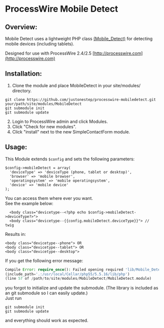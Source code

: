 # ProcessWire Mobile Detect

## Overview:

Mobile Detect uses a lightweight PHP class [(Mobile_Detect)](https://github.com/serbanghita/Mobile-Detect) for detecting mobile devices (including tablets). 

Designed for use with ProcessWire 2.4/2.5
[http://processwire.com](http://processwire.com)

## Installation:

1. Clone the module and place MobileDetect in your site/modules/ directory. 

```
git clone https://github.com/justonestep/processwire-mobiledetect.git your/path/site/modules/MobileDetect
git submodule init
git submodule update
```

2. Login to ProcessWire admin and click Modules. 
3. Click "Check for new modules".
4. Click "install" next to the new SimpleContactForm module. 

## Usage:

This Module extends `$config` and sets the following parameters:

```
$config->mobileDetect = array(
  'deviceType' => 'deviceType (phone, tablet or desktop)',
  'browser' => 'mobile browser',
  'operatingsystem' => 'mobile operatingsystem',
  'device' => 'mobile device'
);
```

You can access them where ever you want.  
See the example below:

```
  <body class="devicetype--<?php echo $config->mobileDetect->deviceType?>">
  <body class="devicetype--{{config.mobileDetect.deviceType}}"> // twig
```

Results in:

```
<body class="devicetype--phone"> OR
<body class="devicetype--tablet"> OR
<body class="devicetype--desktop">
```

If you get the following error message:

```php
Compile Error: require_once(): Failed opening required 'lib/Mobile_Detect.php' 
(include_path='.:/usr/local/Cellar/php55/5.5.16/lib/php')
(line 57 of /path/to/site/modules/MobileDetect/MobileDetect.module) 
```

you forgot to initialize and update the submodule. 
(The library is included as an git submodule so I can easily update.)  
Just run

```
git submodule init
git submodule update
```

and everything should work as expected.
